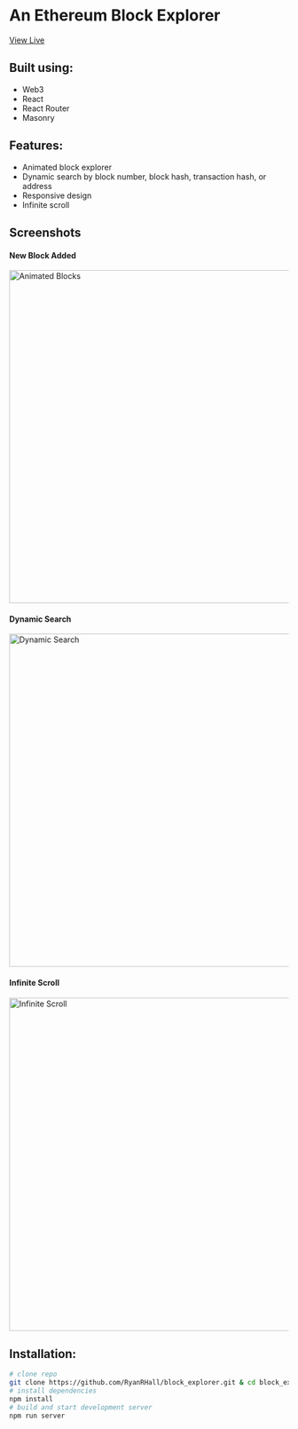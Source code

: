 # An Ethereum Block Explorer

[View Live](http://block-explorer.ryanrhall.com/)

## Built using:
  * Web3
  * React
  * React Router
  * Masonry

## Features:
  * Animated block explorer
  * Dynamic search by block number, block hash, transaction hash, or address
  * Responsive design
  * Infinite scroll

## Screenshots

#### New Block Added
<img src="./docs/animated_blocks.gif" alt="Animated Blocks" width="600"/>

#### Dynamic Search
<img src="./docs/dynamic_search.gif" alt="Dynamic Search" width="600"/>

#### Infinite Scroll
<img src="./docs/infinite_scroll.gif" alt="Infinite Scroll" width="600"/>

## Installation:

```bash
# clone repo
git clone https://github.com/RyanRHall/block_explorer.git & cd block_explorer
# install dependencies
npm install
# build and start development server
npm run server
```
